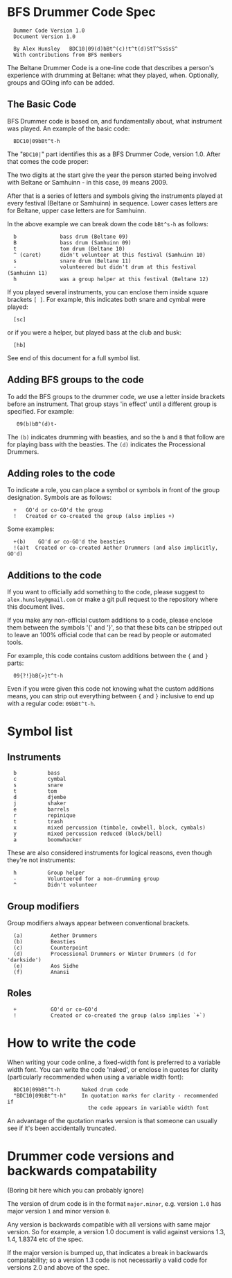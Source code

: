 # BFS Drummer Code Spec

      Dummer Code Version 1.0
      Document Version 1.0

      By Alex Hunsley   BDC10|09(d)bBt^(c)!t^t(d)StT^SsSsS^
      With contributions from BFS members

The Beltane Drummer Code is a one-line code that describes a person's experience with drumming at Beltane: what they played, when.
Optionally, groups and GOing info can be added.

## The Basic Code

BFS Drummer code is based on, and fundamentally about, what instrument was played. An example of the basic code:

      BDC10|09bBt^t-h

The "`BDC10|`" part identifies this as a BFS Drummer Code, version 1.0. After that comes the code proper:

The two digits at the start give the year the person started being involved with Beltane or Samhuinn - in this case, `09` means 2009.

After that is a series of letters and symbols giving the instruments played at every festival (Beltane or Samhuinn) in sequence. Lower cases letters are for Beltane, upper case letters are for Samhuinn.

In the above example we can break down the code `bBt^s-h` as follows:

      b              bass drum (Beltane 09)
      B              bass drum (Samhuinn 09)
      t              tom drum (Beltane 10)
      ^ (caret)      didn't volunteer at this festival (Samhuinn 10)
      s              snare drum (Beltane 11)
      -              volunteered but didn't drum at this festival (Samhuinn 11)
      h              was a group helper at this festival (Beltane 12)

If you played several instruments, you can enclose them inside square brackets `[ ]`. For example, this indicates both snare and cymbal were played:

      [sc] 

or if you were a helper, but played bass at the club and busk:

      [hb]

See end of this document for a full symbol list.


## Adding BFS groups to the code

To add the BFS groups to the drummer code, we use a letter inside brackets before an instrument. That group stays 'in effect' until a different group is specified. For example:

       09(b)bB^(d)t-

The `(b)` indicates drumming with beasties, and so the `b` and `B` that follow are for playing bass with the beasties. The `(d)` indicates the Processional Drummers.

## Adding roles to the code

To indicate a role, you can place a symbol or symbols in front of the group designation. Symbols are as follows:

      +   GO'd or co-GO'd the group
      !   Created or co-created the group (also implies +)

Some examples:

      +(b)    GO'd or co-GO'd the beasties
      !(a)t  Created or co-created Aether Drummers (and also implicitly, GO'd)


## Additions to the code

If you want to officially add something to the code, please suggest to `alex.hunsley@gmail.com` or make a git pull request to the repository where this document lives.

If you make any non-official custom additions to a code, please enclose them between the symbols '{' and '}', so that these bits can be stripped out to leave an 100% official code that can be read by people or automated tools.

For example, this code contains custom additions between the `{` and `}` parts:

      09{?!}bB{>}t^t-h

Even if you were given this code not knowing what the custom additions means, you can strip out everything between `{` and `}` inclusive to end up with a regular code: `09bBt^t-h`.

# Symbol list

## Instruments

      b          bass
      c          cymbal
      s          snare
      t          tom
      d          djembe
      j          shaker
      e          barrels
      r          repinique
      t          trash
      x          mixed percussion (timbale, cowbell, block, cymbals)
      y          mixed percussion reduced (block/bell)
      a          boomwhacker

These are also considered instruments for logical reasons, even though they're not instruments:

      h          Group helper
      -          Volunteered for a non-drumming group
      ^          Didn't volunteer

## Group modifiers

Group modifiers always appear between conventional brackets.

      (a)         Aether Drummers
      (b)         Beasties
      (c)         Counterpoint
      (d)         Processional Drummers or Winter Drummers (d for 'darkside')
      (e)         Aos Sidhe
      (f)         Anansi

## Roles

      
      +           GO'd or co-GO'd
      !           Created or co-created the group (also implies `+`)

# How to write the code

When writing your code online, a fixed-width font is preferred to a variable width font. You can write the code 'naked', or enclose in quotes for clarity (particularly recommended when using a variable width font):

      BDC10|09bBt^t-h       Naked drum code
      "BDC10|09bBt^t-h"     In quotation marks for clarity - recommended if 
                              the code appears in variable width font

An advantage of the quotation marks version is that someone can usually see if it's been accidentally truncated.

# Drummer code versions and backwards compatability

(Boring bit here which you can probably ignore)

The version of drum code is in the format `major.minor`, e.g. version `1.0` has major version `1` and minor version `0`.

Any version is backwards compatible with all versions with same major version. So for example, a version 1.0 document is valid against versions 1.3, 1.4, 1.8374 etc of the spec.

If the major version is bumped up, that indicates a break in backwards compatability; so a version 1.3 code is not necessarily a valid code for versions 2.0 and above of the spec.


